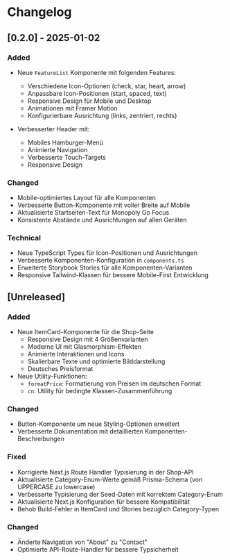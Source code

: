 # Changelog

## [0.2.0] - 2025-01-02

### Added
- Neue `FeatureList` Komponente mit folgenden Features:
  - Verschiedene Icon-Optionen (check, star, heart, arrow)
  - Anpassbare Icon-Positionen (start, spaced, text)
  - Responsive Design für Mobile und Desktop
  - Animationen mit Framer Motion
  - Konfigurierbare Ausrichtung (links, zentriert, rechts)

- Verbesserter Header mit:
  - Mobiles Hamburger-Menü
  - Animierte Navigation
  - Verbesserte Touch-Targets
  - Responsive Design

### Changed
- Mobile-optimiertes Layout für alle Komponenten
- Verbesserte Button-Komponente mit voller Breite auf Mobile
- Aktualisierte Startseiten-Text für Monopoly Go Focus
- Konsistente Abstände und Ausrichtungen auf allen Geräten

### Technical
- Neue TypeScript Types für Icon-Positionen und Ausrichtungen
- Verbesserte Komponenten-Konfiguration in `components.ts`
- Erweiterte Storybook Stories für alle Komponenten-Varianten
- Responsive Tailwind-Klassen für bessere Mobile-First Entwicklung

## [Unreleased]

### Added
- Neue ItemCard-Komponente für die Shop-Seite
  - Responsive Design mit 4 Größenvarianten
  - Moderne UI mit Glasmorphism-Effekten
  - Animierte Interaktionen und Icons
  - Skalierbare Texte und optimierte Bilddarstellung
  - Deutsches Preisformat
- Neue Utility-Funktionen:
  - `formatPrice`: Formatierung von Preisen im deutschen Format
  - `cn`: Utility für bedingte Klassen-Zusammenführung

### Changed
- Button-Komponente um neue Styling-Optionen erweitert
- Verbesserte Dokumentation mit detaillierten Komponenten-Beschreibungen

### Fixed
- Korrigierte Next.js Route Handler Typisierung in der Shop-API
- Aktualisierte Category-Enum-Werte gemäß Prisma-Schema (von UPPERCASE zu lowercase)
- Verbesserte Typisierung der Seed-Daten mit korrektem Category-Enum
- Aktualisierte Next.js Konfiguration für bessere Kompatibilität
- Behob Build-Fehler in ItemCard und Stories bezüglich Category-Typen

### Changed
- Änderte Navigation von "About" zu "Contact"
- Optimierte API-Route-Handler für bessere Typsicherheit
